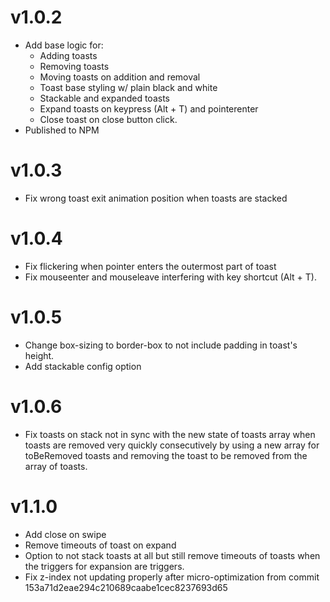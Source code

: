 # v1.0.2

- Add base logic for:
    - Adding toasts
    - Removing toasts
    - Moving toasts on addition and removal
    - Toast base styling w/ plain black and white
    - Stackable and expanded toasts
    - Expand toasts on keypress (Alt + T) and pointerenter
    - Close toast on close button click.
- Published to NPM

# v1.0.3

- Fix wrong toast exit animation position when toasts are stacked

# v1.0.4

- Fix flickering when pointer enters the outermost part of toast
- Fix mouseenter and mouseleave interfering with key shortcut (Alt + T).

# v1.0.5

- Change box-sizing to border-box to not include padding in toast's height.
- Add stackable config option

# v1.0.6

- Fix toasts on stack not in sync with the new state of toasts array when toasts are removed very quickly
consecutively by using a new array for toBeRemoved toasts and removing the toast to be removed from the
array of toasts.

# v1.1.0

- Add close on swipe
- Remove timeouts of toast on expand
- Option to not stack toasts at all but still remove timeouts of toasts when the triggers for expansion are triggers.
- Fix z-index not updating properly after micro-optimization from commit 153a71d2eae294c210689caabe1cec8237693d65
